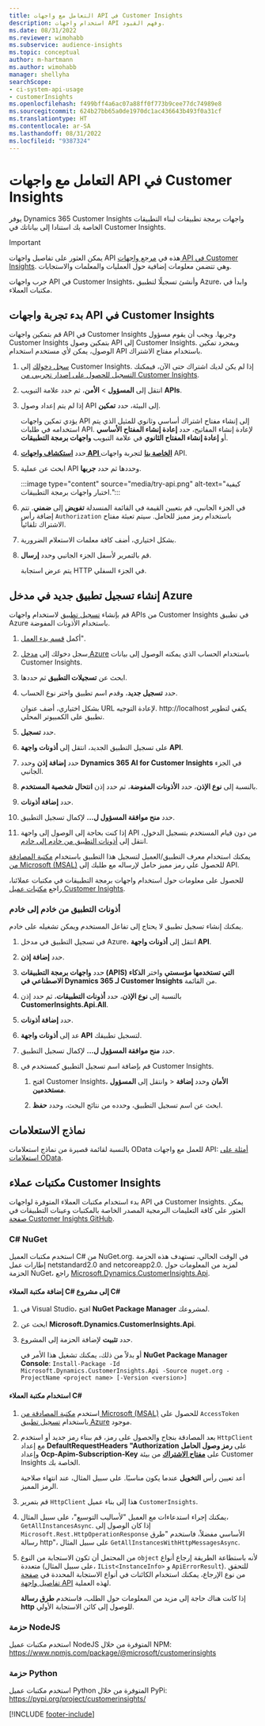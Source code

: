 ```yaml
---
title: التعامل مع واجهات API في Customer Insights
description: استخدام واجهات API وفهم القيود.
ms.date: 08/31/2022
ms.reviewer: wimohabb
ms.subservice: audience-insights
ms.topic: conceptual
author: m-hartmann
ms.author: wimohabb
manager: shellyha
searchScope:
- ci-system-api-usage
- customerInsights
ms.openlocfilehash: f499bff4a6ac07a88ff0f773b9cee77dc74989e8
ms.sourcegitcommit: 624b27bb65a0de1970dc1ac436643b493f0a31cf
ms.translationtype: HT
ms.contentlocale: ar-SA
ms.lasthandoff: 08/31/2022
ms.locfileid: "9387324"
---
```

# <a name="work-with-customer-insights-apis"></a>التعامل مع واجهات API في Customer Insights

يوفر Dynamics 365 Customer Insights واجهات برمجة تطبيقات لبناء التطبيقات الخاصة بك استنادا إلى بياناتك في Customer Insights.

> [!IMPORTANT]
> يمكن العثور على تفاصيل واجهات API هذه في [مرجع واجهات API‏‎ في Customer Insights](https://developer.ci.ai.dynamics.com/api-details#api=CustomerInsights). وهي تتضمن معلومات إضافية حول العمليات والمعلمات والاستجابات.

جرب واجهات API في Customer Insights، وأنشئ تسجيلًا لتطبيق Azure، وابدأ في مكتبات العملاء.

## <a name="get-started-trying-the-customer-insights-apis"></a>بدء تجربة واجهات API في Customer Insights

قم بتمكين واجهات API في Customer Insights وجربها. ويجب أن يقوم مسؤول Customer Insights بتمكين وصول API إلى Customer Insights. وبمجرد تمكين الوصول، يمكن لأي مستخدم استخدام API باستخدام مفتاح الاشتراك.

1. [سجل دخولك](https://home.ci.ai.dynamics.com) إلى Customer Insights. إذا لم يكن لديك اشتراك حتى الآن، فيمكنك [التسجيل للحصول على إصدار تجريبي من Customer Insights](https://aka.ms/tryci).

1. انتقل إلى **المسؤول** > **الأمن**، ثم حدد علامة التبويب **APIs‎**.

1. إذا لم يتم إعداد وصول API إلى البيئة، حدد **تمكين**.

   يؤدي تمكين واجهات API إلى إنشاء مفتاح اشتراك أساسي وثانوي للمثيل الذي يتم استخدامه في طلبات API. لإعادة إنشاء المفاتيح، حدد **إعادة إنشاء المفتاح الأساسي** أو **إعادة إنشاء المفتاح الثانوي** في علامة التبويب **واجهات برمجة التطبيقات**.

1. حدد [**استكشاف واجهات API الخاصة بنا**](https://developer.ci.ai.dynamics.com/api-details#api=CustomerInsights&operation=Get-all-instances) لتجربة واجهات API.

1. ابحث عن عملية API وحددها ثم حدد **جربها**.

   :::image type="content" source="media/try-api.png" alt-text="كيفية اختبار واجهات برمجة التطبيقات.":::

1. في الجزء الجانبي، قم بتعيين القيمة في القائمة المنسدلة **تفويض** إلى **ضمني**. تتم إضافة رأس `Authorization` باستخدام رمز مميز للحامل. سيتم تعبئة مفتاح الاشتراك تلقائياً.
  
1. بشكل اختياري، أضف كافة معلمات الاستعلام الضرورية.

1. قم بالتمرير لأسفل الجزء الجانبي وحدد **إرسال**.

   يتم عرض استجابة HTTP في الجزء السفلي.

## <a name="create-a-new-app-registration-in-the-azure-portal"></a>إنشاء تسجيل تطبيق جديد في مدخل Azure

قم بإنشاء [تسجيل تطبيق](/graph/auth-register-app-v2) لاستخدام واجهات APIs من Customer Insights في تطبيق Azure باستخدام الأذونات المفوضة.

1. أكمل [قسم بدء العمل](#get-started-trying-the-customer-insights-apis)".

1. سجل دخولك إلى [مدخل Azure](https://portal.azure.com) باستخدام الحساب الذي يمكنه الوصول إلى بيانات Customer Insights.

1. ابحث عن **تسجيلات التطبيق** ثم حددها.

1. حدد **تسجيل جديد**، وقدم اسم تطبيق واختر نوع الحساب.

   بشكل اختياري، أضف عنوان URL لإعادة التوجيه. http://localhost يكفي لتطوير تطبيق على الكمبيوتر المحلي.

1. حدد **تسجيل**.

1. على تسجيل التطبيق الجديد، انتقل إلى **أذونات واجهة API**.

1. حدد **إضافة إذن** وحدد **Dynamics 365 AI for Customer Insights** في الجزء الجانبي.

1. بالنسبة إلى **نوع الإذن**، حدد **الأذونات المفوضة**، ثم حدد إذن **انتحال شخصية المستخدم**.

1. حدد **إضافة أذونات**.

1. حدد **منح موافقة المسؤول ل...** لإكمال تسجيل التطبيق.

1. إذا كنت بحاجة إلى الوصول إلى واجهة API من دون قيام المستخدم بتسجيل الدخول، انتقل إلى [أذونات التطبيق من خادم إلى خادم](#server-to-server-application-permissions).

يمكنك استخدام معرف التطبيق/العميل لتسجيل هذا التطبيق باستخدام [مكتبة المصادقة من Microsoft (MSAL)](/azure/active-directory/develop/msal-overview) للحصول علي رمز مميز حامل لإرساله مع طلبك إلى API.

<!-- :::image type="content" source="media/grant-admin-consent.gif" alt-text="How to grant admin consent."::: -->

للحصول على معلومات حول استخدام واجهات برمجة التطبيقات في مكتبات عملائنا، راجع [مكتبات عميل Customer Insights](#customer-insights-client-libraries).

### <a name="server-to-server-application-permissions"></a>أذونات التطبيق من خادم إلى خادم

يمكنك إنشاء تسجيل تطبيق لا يحتاج إلى تفاعل المستخدم ويمكن تشغيله على خادم.

1. في تسجيل التطبيق في مدخل Azure، انتقل إلى **أذونات واجهة API**.

1. حدد **إضافة إذن**.

1. حدد **واجهات برمجة التطبيقات (APIS) التي تستخدمها مؤسستي** واختر **الذكاء الاصطناعي في Dynamics 365 لـ Customer Insights** من القائمة.

1. بالنسبة إلى **نوع الإذن**، حدد **أذونات التطبيقات**، ثم حدد إذن **CustomerInsights.Api.All**.

1. حدد **إضافة أذونات**.

1. عد إلى **أذونات واجهة API** لتسجيل تطبيقك.

1. حدد **منح موافقة المسؤول ل...** لإكمال تسجيل التطبيق.

   <!--  :::image type="content" source="media/grant-admin-consent.gif" alt-text="How to grant admin consent."::: -->

1. قم بإضافة اسم تسجيل التطبيق كمستخدم في Customer Insights.

   1. افتح Customer Insights، وانتقل إلى **المسؤول‏‎** > **الأمان** وحدد **إضافة مستخدمين**.

   1. ابحث عن اسم تسجيل التطبيق، وحدده من نتائج البحث، وحدد **حفظ**.

## <a name="sample-queries"></a>نماذج الاستعلامات

بالنسبة لقائمة قصيرة من نماذج استعلامات OData للعمل مع واجهات API: [أمثلة على استعلامات OData](odata-examples.md).

## <a name="customer-insights-client-libraries"></a>مكتبات عملاء Customer Insights

بدء استخدام مكتبات العملاء المتوفرة لواجهات API في Customer Insights. يمكن العثور على كافة التعليمات البرمجية المصدر الخاصة بالمكتبات وعينات التطبيقات في [صفحة Customer Insights GitHub](https://github.com/microsoft/Dynamics365-CustomerInsights-Client-Libraries).

### <a name="c-nuget"></a>C# NuGet

استخدم مكتبات العميل C# من NuGet.org. في الوقت الحالي، تستهدف هذه الحزمة إطارات عمل netstandard2.0 and netcoreapp2.0. لمزيد من المعلومات حول الحزمة NuGet، راجع [Microsoft.Dynamics.CustomerInsights.Api](https://www.nuget.org/packages/Microsoft.Dynamics.CustomerInsights.Api/).

#### <a name="add-the-c-client-library-to-a-c-project"></a>إضافة مكتبة العملاء C# إلى مشروع C#

1. في Visual Studio، افتح **NuGet Package Manager** لمشروعك.

1. ابحث عن **Microsoft.Dynamics.CustomerInsights.Api**.

1. حدد **تثبيت** لإضافة الحزمة إلى المشروع.

   أو بدلاً من ذلك، يمكنك تشغيل هذا الأمر في **NuGet Package Manager Console**: `Install-Package -Id Microsoft.Dynamics.CustomerInsights.Api -Source nuget.org -ProjectName <project name> [-Version <version>]`

   <!--  :::image type="content" source="media/visual-studio-nuget-package.gif" alt-text="Add NuGet package to Visual Studio project."::: -->

#### <a name="use-the-c-client-library"></a>استخدام مكتبة العملاء C#

1. استخدم [مكتبة المصادقة من Microsoft (MSAL)](/azure/active-directory/develop/msal-overview) للحصول على `AccessToken` باستخدام [تسجيل تطبيق Azure](#create-a-new-app-registration-in-the-azure-portal) موجود.

1. بعد المصادقة بنجاح والحصول على رمز، قم ببناء رمز جديد أو استخدم `HttpClient` مع إعداد **DefaultRequestHeaders "Authorization** على **رمز وصول الحامل** وإعداد **Ocp-Apim-Subscription-Key** على [**مفتاح الاشتراك**](#get-started-trying-the-customer-insights-apis) من بيئة Customer Insights الخاصة بك.   

   أعد تعيين رأس **التخويل** عندما يكون مناسبًا. على سبيل المثال، عند انتهاء صلاحية الرمز المميز.

1. قم بتمرير `HttpClient` هذا إلى بناء عميل `CustomerInsights`.

   <!--   :::image type="content" source="media/httpclient-sample.png" alt-text="Sample of httpclient."::: -->

1. يمكنك إجراء استدعاءات مع العميل "لأساليب التوسيع"، على سبيل المثال، `GetAllInstancesAsync`. إذا كان الوصول إلى `Microsoft.Rest.HttpOperationResponse` الأساسي مفضلاً، فاستخدم "طرق رسالة http"، على سبيل المثال `GetAllInstancesWithHttpMessagesAsync`.

1. من المحتمل أن تكون الاستجابة من النوع `object` لأنه باستطاعة الطريقة إرجاع أنواع متعددة (على سبيل المثال، `IList<InstanceInfo>` و `ApiErrorResult`). للتحقق من نوع الإرجاع، يمكنك استخدام الكائنات في أنواع الاستجابة المحددة في [صفحة تفاصيل واجهة API](https://developer.ci.ai.dynamics.com/api-details#api=CustomerInsights) لهذه العملية.

   إذا كانت هناك حاجة إلى مزيد من المعلومات حول الطلب، فاستخدم **طرق رسالة http** للوصول إلى كائن الاستجابة الأولي.

### <a name="nodejs-package"></a>حزمة NodeJS

استخدم مكتبات عميل NodeJS المتوفرة من خلال NPM: https://www.npmjs.com/package/@microsoft/customerinsights

### <a name="python-package"></a>حزمة Python

استخدم مكتبات عميل Python المتوفرة من خلال PyPi: https://pypi.org/project/customerinsights/

[!INCLUDE [footer-include](includes/footer-banner.md)]
